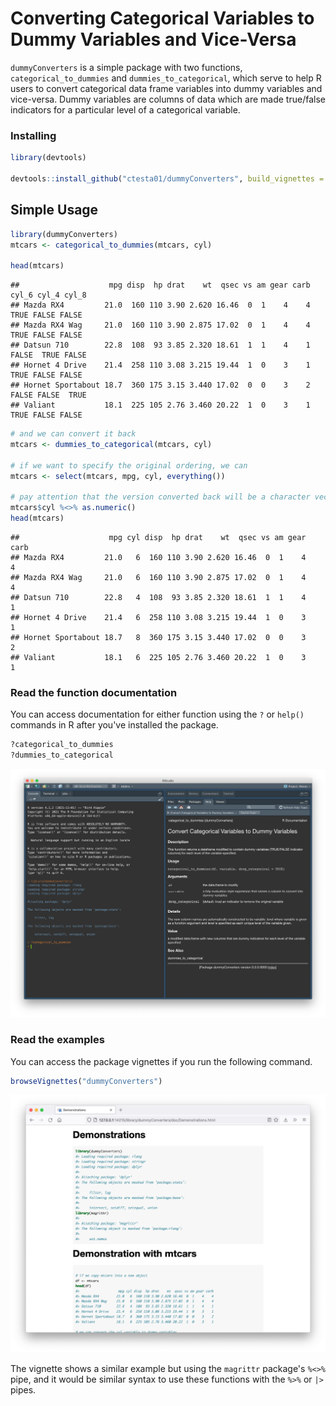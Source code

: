 # Converting Categorical Variables to Dummy Variables and Vice-Versa

`dummyConverters` is a simple package with two functions,
`categorical_to_dummies` and `dummies_to_categorical`, which serve to help R
users to convert categorical data frame variables into dummy variables and
vice-versa. Dummy variables are columns of data which are made true/false
indicators for a particular level of a categorical variable.

### Installing 

```r
library(devtools)

devtools::install_github("ctesta01/dummyConverters", build_vignettes = TRUE)
```

## Simple Usage

```r
library(dummyConverters)
mtcars <- categorical_to_dummies(mtcars, cyl)

head(mtcars)
```

```
##                    mpg disp  hp drat    wt  qsec vs am gear carb cyl_6 cyl_4 cyl_8
## Mazda RX4         21.0  160 110 3.90 2.620 16.46  0  1    4    4  TRUE FALSE FALSE
## Mazda RX4 Wag     21.0  160 110 3.90 2.875 17.02  0  1    4    4  TRUE FALSE FALSE
## Datsun 710        22.8  108  93 3.85 2.320 18.61  1  1    4    1 FALSE  TRUE FALSE
## Hornet 4 Drive    21.4  258 110 3.08 3.215 19.44  1  0    3    1  TRUE FALSE FALSE
## Hornet Sportabout 18.7  360 175 3.15 3.440 17.02  0  0    3    2 FALSE FALSE  TRUE
## Valiant           18.1  225 105 2.76 3.460 20.22  1  0    3    1  TRUE FALSE FALSE
```

```r
# and we can convert it back 
mtcars <- dummies_to_categorical(mtcars, cyl) 

# if we want to specify the original ordering, we can
mtcars <- select(mtcars, mpg, cyl, everything())

# pay attention that the version converted back will be a character vector
mtcars$cyl %<>% as.numeric()
head(mtcars)
```


```
##                    mpg cyl disp  hp drat    wt  qsec vs am gear carb
## Mazda RX4         21.0   6  160 110 3.90 2.620 16.46  0  1    4    4
## Mazda RX4 Wag     21.0   6  160 110 3.90 2.875 17.02  0  1    4    4
## Datsun 710        22.8   4  108  93 3.85 2.320 18.61  1  1    4    1
## Hornet 4 Drive    21.4   6  258 110 3.08 3.215 19.44  1  0    3    1
## Hornet Sportabout 18.7   8  360 175 3.15 3.440 17.02  0  0    3    2
## Valiant           18.1   6  225 105 2.76 3.460 20.22  1  0    3    1
```

### Read the function documentation 

You can access documentation for either function using the `?` or `help()`
commands in R after you've installed the package.

```r
?categorical_to_dummies
?dummies_to_categorical
```

![screenshot of documentation shown inside rstudio](img/categorical_to_dummies.png)


### Read the examples 

You can access the package vignettes if you run the following command.

```r
browseVignettes("dummyConverters")
```

![vignette screenshot](img/demonstrations.png)

The vignette shows a similar example but using the `magrittr` package's
`%<>%` pipe, and it would be similar syntax to use these functions with the
`%>%` or `|>` pipes.


